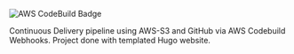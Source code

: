 ![AWS CodeBuild Badge](https://codebuild.ap-southeast-2.amazonaws.com/badges?uuid=eyJlbmNyeXB0ZWREYXRhIjoiRG5TS215OXFFV1ZHejRUdlI1OWZGSStTMkxTVVgzS3lQV2xsWE9BNU5RL21mdUk0eE40ZDlzRnFUYm1NeGF6SVkzamxFMC9kOWwyZUxBYjlaY2k5OUhrPSIsIml2UGFyYW1ldGVyU3BlYyI6IjYyYTMyeHljV09zRmNYMGQiLCJtYXRlcmlhbFNldFNlcmlhbCI6MX0%3D&branch=main)


Continuous Delivery pipeline using AWS-S3 and GitHub via AWS Codebuild Webhooks. 
Project done with templated Hugo website. 

